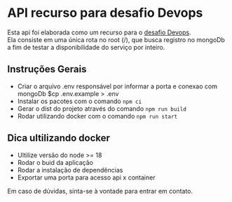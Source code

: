 # API recurso para desafio Devops

Esta api foi elaborada como um recurso para o [desafio Devops](https://github.com/eqi-investimentos/teste-devops). <br>
Ela consiste em uma única rota no root (/), que busca registro no mongoDb a fim de testar a disponibilidade do serviço por inteiro.

## Instruções Gerais

- Criar o arquivo .env responsável por informar a porta e conexao com mongoDb $cp .env.example > .env
- Instalar os pacotes com o comando `npm ci`
- Gerar o dist do projeto através do comando `npm run build`
- Rodar utilizando docker com o comando `npm run start`

## Dica ultilizando docker

- Ultilize versão do node >= 18
- Rodar o buid da aplicação
- Rodar a instalação de dependências
- Exportar uma porta para acesso api x container

Em caso de dúvidas, sinta-se à vontade para entrar em contato.
